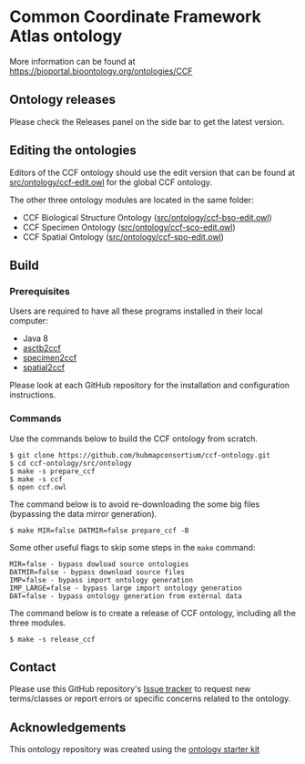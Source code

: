 # Common Coordinate Framework Atlas ontology

More information can be found at https://bioportal.bioontology.org/ontologies/CCF

## Ontology releases

Please check the Releases panel on the side bar to get the latest version.

## Editing the ontologies

Editors of the CCF ontology should use the edit version that can be found at [src/ontology/ccf-edit.owl](src/ontology/ccf-edit.owl) for the global CCF ontology.

The other three ontology modules are located in the same folder:
* CCF Biological Structure Ontology ([src/ontology/ccf-bso-edit.owl](src/ontology/ccf-bso-edit.owl))
* CCF Specimen Ontology ([src/ontology/ccf-sco-edit.owl](src/ontology/ccf-sco-edit.owl))
* CCF Spatial Ontology ([src/ontology/ccf-spo-edit.owl](src/ontology/ccf-spo-edit.owl))

## Build

### Prerequisites

Users are required to have all these programs installed in their local computer:

- Java 8
- [asctb2ccf](https://github.com/hubmapconsortium/asctb2ccf)
- [specimen2ccf](https://github.com/hubmapconsortium/specimen2ccf)
- [spatial2ccf](https://github.com/hubmapconsortium/spatial2ccf)

Please look at each GitHub repository for the installation and configuration instructions.

### Commands

Use the commands below to build the CCF ontology from scratch.

```
$ git clone https://github.com/hubmapconsortium/ccf-ontology.git
$ cd ccf-ontology/src/ontology
$ make -s prepare_ccf
$ make -s ccf
$ open ccf.owl
```

The command below is to avoid re-downloading the some big files (bypassing the data mirror generation).
```
$ make MIR=false DATMIR=false prepare_ccf -B
```

Some other useful flags to skip some steps in the `make` command:
```
MIR=false - bypass dowload source ontologies
DATMIR=false - bypass download source files
IMP=false - bypass import ontology generation
IMP_LARGE=false - bypass large import ontology generation
DAT=false - bypass ontology generation from external data
```

The command below is to create a release of CCF ontology, including all the three modules.
```
$ make -s release_ccf
```

## Contact

Please use this GitHub repository's [Issue tracker](https://github.com/hubmapconsortium/ccf-ontology/issues) to request new terms/classes or report errors or specific concerns related to the ontology.

## Acknowledgements

This ontology repository was created using the [ontology starter kit](https://github.com/INCATools/ontology-starter-kit)